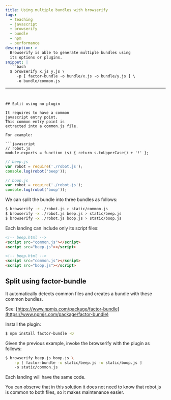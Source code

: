 ```yaml
---
title: Using multiple bundles with browserify
tags:
  - teaching
  - javascript
  - browserify
  - bundle
  - npm
  - performance
description: >
  Browserify is able to generate multiple bundles using 
  its options or plugins.
snippet: |
  ```bash
  $ browserify x.js y.js \
     -p [ factor-bundle -o bundle/x.js -o bundle/y.js ] \
     -o bundle/common.js
  ```
---
```


## Split using no plugin

It requires to have a common
javascript entry point. 
This common entry point is 
extracted into a common.js file.

For example:

```javascript
// robot.js
module.exports = function (s) { return s.toUpperCase() + '!' };
```

```javascript
// beep.js
var robot = require('./robot.js');
console.log(robot('beep'));
```

```javascript
// boop.js
var robot = require('./robot.js');
console.log(robot('boop'));
```

We can split the bundle into three bundles as follows:

```bash
$ browserify -r ./robot.js > static/common.js
$ browserify -x ./robot.js beep.js > static/beep.js
$ browserify -x ./robot.js boop.js > static/boop.js
```

Each landing can include only its script files:

```html
<!-- beep.html -->
<script src="common.js"></script>
<script src="beep.js"></script>
```

```html
<!-- beep.html -->
<script src="common.js"></script>
<script src="boop.js"></script>
```


## Split using factor-bundle

It automatically detects common files 
and creates a bundle with these common bundles.

See: [https://www.npmjs.com/package/factor-bundle](https://www.npmjs.com/package/factor-bundle)

Install the plugin:

```bash
$ npm install factor-bundle -D 
```

Given the previous example,
invoke the browserify with the plugin as follows:

```bash
$ browserify beep.js boop.js \
    -p [ factor-bundle -o static/beep.js -o static/boop.js ]
    -o static/common.js
```

Each landing will have the same code.

You can observe that in this solution it does not need to know
that robot.js is common to both files, so it makes 
maintenance easier.
